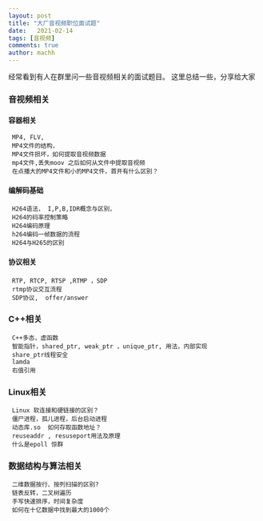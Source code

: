 ```yaml
---
layout: post
title: "大厂音视频职位面试题"
date:   2021-02-14
tags: [音视频]
comments: true
author: machh
---
```


经常看到有人在群里问一些音视频相关的面试题目。 这里总结一些，分享给大家

<!-- more -->

### 音视频相关


#### 容器相关 
     MP4, FLV,
     MP4文件的结构，
     MP4文件损坏，如何提取音视频数据
     mp4文件,丢失moov 之后如何从文件中提取音视频
     在点播大的MP4文件和小的MP4文件，首开有什么区别？
     
     
#### 编解码基础
     H264语法， I,P,B,IDR概念与区别，
     H264的码率控制策略
     H264编码原理
     h264编码一帧数据的流程
     H264与H265的区别

#### 协议相关
     RTP, RTCP, RTSP ,RTMP ，SDP
     rtmp协议交互流程
     SDP协议,  offer/answer


### C++相关
     C++多态，虚函数
     智能指针，shared_ptr, weak_ptr ，unique_ptr, 用法，内部实现
     share_ptr线程安全
     lamda
     右值引用
     
### Linux相关
     Linux 软连接和硬链接的区别？
     僵尸进程，孤儿进程，后台启动进程
     动态库.so  如何存取函数地址？
     reuseaddr , resuseport用法及原理
     什么是epoll 惊群

### 数据结构与算法相关
     二维数据按行、按列扫描的区别?
     链表反转，二叉树遍历
     手写快速排序，时间复杂度
     如何在十亿数据中找到最大的1000个

